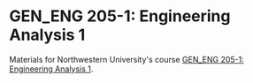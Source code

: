 # GEN_ENG 205-1: Engineering Analysis 1
Materials for Northwestern University's course [GEN_ENG 205-1: Engineering Analysis 1]([url](https://www.mccormick.northwestern.edu/electrical-computer/academics/courses/descriptions/205-EA-1-1.html)https://www.mccormick.northwestern.edu/electrical-computer/academics/courses/descriptions/205-EA-1-1.html).
